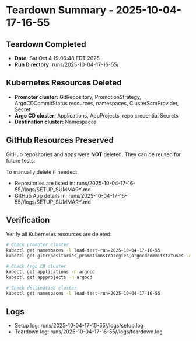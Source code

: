 # Teardown Summary - 2025-10-04-17-16-55

## Teardown Completed
- **Date:** Sat Oct  4 19:06:48 EDT 2025
- **Run Directory:** runs/2025-10-04-17-16-55/

## Kubernetes Resources Deleted

- **Promoter cluster:** GitRepository, PromotionStrategy, ArgoCDCommitStatus resources, namespaces, ClusterScmProvider, Secret
- **Argo CD cluster:** Applications, AppProjects, repo credential Secrets
- **Destination cluster:** Namespaces

## GitHub Resources Preserved

GitHub repositories and apps were **NOT** deleted. They can be reused for future tests.

To manually delete if needed:
- Repositories are listed in: runs/2025-10-04-17-16-55//logs/SETUP_SUMMARY.md
- GitHub App details in: runs/2025-10-04-17-16-55//logs/SETUP_SUMMARY.md

## Verification

Verify all Kubernetes resources are deleted:
```bash
# Check promoter cluster
kubectl get namespaces -l load-test-run=2025-10-04-17-16-55
kubectl get gitrepositories,promotionstrategies,argocdcommitstatuses -A

# Check Argo CD cluster
kubectl get applications -n argocd
kubectl get appprojects -n argocd

# Check destination cluster
kubectl get namespaces -l load-test-run=2025-10-04-17-16-55
```

## Logs

- Setup log: runs/2025-10-04-17-16-55//logs/setup.log
- Teardown log: runs/2025-10-04-17-16-55//logs/teardown.log
